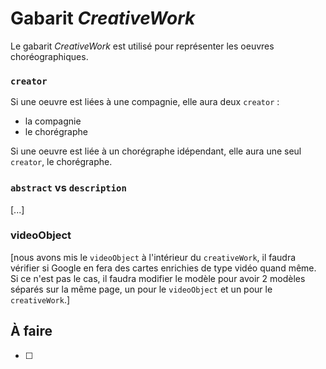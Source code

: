 # Gabarit _CreativeWork_

Le gabarit _CreativeWork_ est utilisé pour représenter les oeuvres choréographiques.

### `creator`

Si une oeuvre est liées à une compagnie, elle aura deux `creator` :
- la compagnie
- le chorégraphe

Si une oeuvre est liée à un chorégraphe idépendant, elle aura une seul `creator`, le chorégraphe.

### `abstract` vs `description`

\[...]

### videoObject

\[nous avons mis le `videoObject` à l'intérieur du `creativeWork`, il faudra vérifier si Google en fera des cartes enrichies de type vidéo quand même. Si ce n'est pas le cas, il faudra modifier le modèle pour avoir 2 modèles séparés sur la même page, un pour le `videoObject` et un pour le `creativeWork`.]

## À faire
- [ ] 
